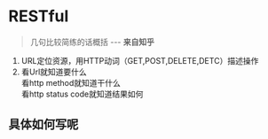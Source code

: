 # RESTful
> 几句比较简练的话概括 --- **来自知乎**
1. URL定位资源，用HTTP动词（GET,POST,DELETE,DETC）描述操作
2. 看Url就知道要什么    
   看http method就知道干什么   
   看http status code就知道结果如何

## 具体如何写呢
